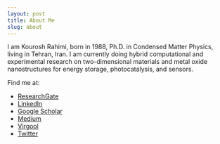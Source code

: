 ```yaml
---
layout: post
title: About Me
slug: about
---
```


I am Kourosh Rahimi, born in 1988, Ph.D. in Condensed Matter Physics, living in Tehran, Iran. I am currently doing hybrid computational and experimental research on two-dimensional materials and metal oxide nanostructures for energy storage, photocatalysis, and sensors.

Find me at:
* [ResearchGate](https://www.researchgate.net/profile/Kourosh_Rahimi)
* [LinkedIn](https://www.linkedin.com/in/kourosh-rahimi)
* [Google Scholar](https://scholar.google.com/citations?user=Z7FLTX4AAAAJ&hl=en)
* [Medium](https://medium.com/@kourosh_rahimi)
* [Virgool](https://virgool.io/@kourosh_rahimi)
* [Twitter](https://www.twitter.com/rahimi_kourosh)
